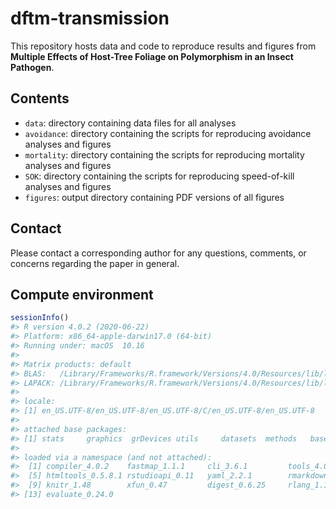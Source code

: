 
<!-- README.md is generated from README.Rmd. Please edit that file -->

# dftm-transmission

<!-- badges: start -->
<!-- badges: end -->

This repository hosts data and code to reproduce results and figures
from **Multiple Effects of Host-Tree Foliage on Polymorphism in an
Insect Pathogen**.

## Contents

- `data`: directory containing data files for all analyses
- `avoidance`: directory containing the scripts for reproducing
  avoidance analyses and figures
- `mortality`: directory containing the scripts for reproducing
  mortality analyses and figures
- `SOK`: directory containing the scripts for reproducing speed-of-kill
  analyses and figures
- `figures`: output directory containing PDF versions of all figures

## Contact

Please contact a corresponding author for any questions, comments, or
concerns regarding the paper in general.

## Compute environment

``` r
sessionInfo()
#> R version 4.0.2 (2020-06-22)
#> Platform: x86_64-apple-darwin17.0 (64-bit)
#> Running under: macOS  10.16
#> 
#> Matrix products: default
#> BLAS:   /Library/Frameworks/R.framework/Versions/4.0/Resources/lib/libRblas.dylib
#> LAPACK: /Library/Frameworks/R.framework/Versions/4.0/Resources/lib/libRlapack.dylib
#> 
#> locale:
#> [1] en_US.UTF-8/en_US.UTF-8/en_US.UTF-8/C/en_US.UTF-8/en_US.UTF-8
#> 
#> attached base packages:
#> [1] stats     graphics  grDevices utils     datasets  methods   base     
#> 
#> loaded via a namespace (and not attached):
#>  [1] compiler_4.0.2    fastmap_1.1.1     cli_3.6.1         tools_4.0.2      
#>  [5] htmltools_0.5.8.1 rstudioapi_0.11   yaml_2.2.1        rmarkdown_2.28   
#>  [9] knitr_1.48        xfun_0.47         digest_0.6.25     rlang_1.1.2      
#> [13] evaluate_0.24.0
```
